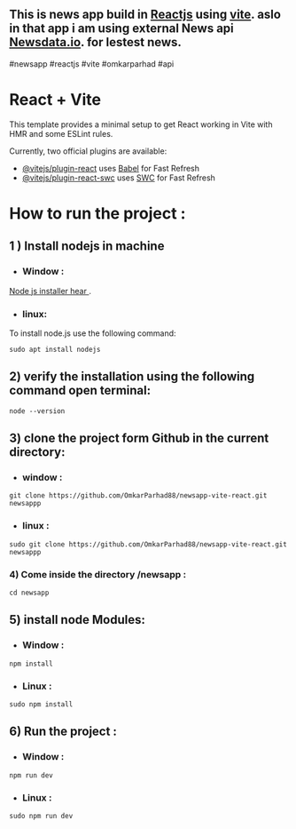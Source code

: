 ## This is news app build in <ins>Reactjs</ins> using [vite](https://vite.dev/). aslo in that app i am using external News api [Newsdata.io](https://newsdata.io/). for lestest news.
#newsapp #reactjs #vite #omkarparhad #api 

# React + Vite

This template provides a minimal setup to get React working in Vite with HMR and some ESLint rules.

Currently, two official plugins are available:

- [@vitejs/plugin-react](https://github.com/vitejs/vite-plugin-react/blob/main/packages/plugin-react/README.md) uses [Babel](https://babeljs.io/) for Fast Refresh
- [@vitejs/plugin-react-swc](https://github.com/vitejs/vite-plugin-react-swc) uses [SWC](https://swc.rs/) for Fast Refresh

 # How to run the project : 
 ## 1 ) Install nodejs in machine 

 - ### Window :
 [Node js installer hear ](https://nodejs.org/en/download/prebuilt-installer).
- ### linux:

To install node.js use the following command:
```
sudo apt install nodejs
```
## 2) verify the installation using the following command open terminal:

```
node --version
```
## 3) clone the project form Github in the current directory:
- ###  window :
```
git clone https://github.com/OmkarParhad88/newsapp-vite-react.git newsappp
```

- ### linux :
```
sudo git clone https://github.com/OmkarParhad88/newsapp-vite-react.git newsappp
```

### 4) Come inside the directory  /newsapp :
```
cd newsapp
```
## 5) install node Modules: 
- ### Window :
```
npm install
```

- ### Linux :
```
sudo npm install 
```
## 6) Run the project :
- ### Window :
```
npm run dev
```

- ### Linux :
```
sudo npm run dev
```



